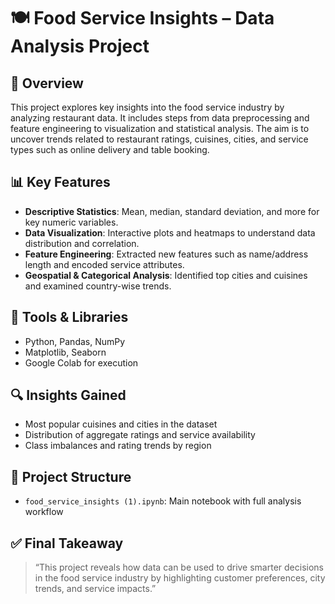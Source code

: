 
# 🍽️ Food Service Insights – Data Analysis Project

## 📌 Overview
This project explores key insights into the food service industry by analyzing restaurant data. It includes steps from data preprocessing and feature engineering to visualization and statistical analysis. The aim is to uncover trends related to restaurant ratings, cuisines, cities, and service types such as online delivery and table booking.

## 📊 Key Features
- **Descriptive Statistics**: Mean, median, standard deviation, and more for key numeric variables.
- **Data Visualization**: Interactive plots and heatmaps to understand data distribution and correlation.
- **Feature Engineering**: Extracted new features such as name/address length and encoded service attributes.
- **Geospatial & Categorical Analysis**: Identified top cities and cuisines and examined country-wise trends.

## 🧰 Tools & Libraries
- Python, Pandas, NumPy
- Matplotlib, Seaborn
- Google Colab for execution

## 🔍 Insights Gained
- Most popular cuisines and cities in the dataset
- Distribution of aggregate ratings and service availability
- Class imbalances and rating trends by region

## 📁 Project Structure
- `food_service_insights (1).ipynb`: Main notebook with full analysis workflow

## ✅ Final Takeaway
> “This project reveals how data can be used to drive smarter decisions in the food service industry by highlighting customer preferences, city trends, and service impacts.”

